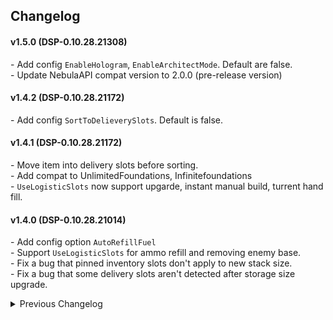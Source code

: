 ## Changelog

#### v1.5.0 (DSP-0.10.28.21308)
\- Add config `EnableHologram`, `EnableArchitectMode`. Default are false.  
\- Update NebulaAPI compat version to 2.0.0 (pre-release version)  

#### v1.4.2 (DSP-0.10.28.21172)
\- Add config `SortToDelieverySlots`. Default is false.  

#### v1.4.1 (DSP-0.10.28.21172)
\- Move item into delivery slots before sorting.  
\- Add compat to UnlimitedFoundations, Infinitefoundations  
\- `UseLogisticSlots` now support upgarde, instant manual build, turrent hand fill.  


#### v1.4.0 (DSP-0.10.28.21014)
\- Add config option `AutoRefillFuel`  
\- Support `UseLogisticSlots` for ammo refill and removing enemy base.  
\- Fix a bug that pinned inventory slots don't apply to new stack size.  
\- Fix a bug that some delivery slots aren't detected after storage size upgrade.  

<details>
<summary>Previous Changelog</summary>

v1.3.1 - Fix stack size overwirte gets reset after setting the item filter.  
v1.3.0 - Support DSP-0.10.28.20779, upgrade compats.  
v1.2.3 - Fix Nebula, Multfunction_mod, CheatEnabler(v2.2.7) compat.  
v1.2.2 - UseLogisticSlots for blueprint paste. Add Multifunction_mod(ArchitectMode), RebindBuildBar compat.  
v1.2.1 - UseLogisticSlots for Auto Replenish. Add Nebula compat.  
v1.2.0 - Add `UseLogisticSlots`, `StackMultiplier` config options. Add CheatEnabler(ArchitectMode) compat.  
v1.1.1 - Apply `StackSize` setting to fuel chamber and warper slot.  
v1.1.0 - Add `StackSize` config option. Now can apply mod config changes in game settings.  
v1.0.1 - Fix a bug that some logistics  solts are not usable.  
v1.0.0 - Initial release. (DSP-0.9.27.15466)  

</details>